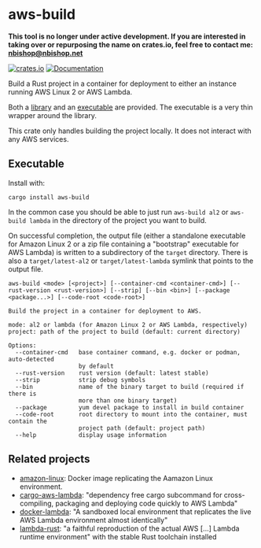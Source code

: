 # aws-build

**This tool is no longer under active development. If you are interested in taking over or repurposing the name on crates.io, feel free to contact me: nbishop@nbishop.net**

[![crates.io](https://img.shields.io/crates/v/aws-build.svg)](https://crates.io/crates/aws-build)
[![Documentation](https://docs.rs/aws-build-lib/badge.svg)](https://docs.rs/aws-build-lib)

Build a Rust project in a container for deployment to either an
instance running AWS Linux 2 or AWS Lambda.

Both a [library](https://crates.io/crates/aws-build-lib) and an
[executable](https://crates.io/crates/aws-build) are provided. The
executable is a very thin wrapper around the library.

This crate only handles building the project locally. It does not
interact with any AWS services.

## Executable

Install with:

```
cargo install aws-build
```

In the common case you should be able to just run `aws-build al2` or
`aws-build lambda` in the directory of the project you want to
build.

On successful completion, the output file (either a standalone executable
for Amazon Linux 2 or a zip file containing a "bootstrap" executable
for AWS Lambda) is written to a subdirectory of the `target`
directory. There is also a `target/latest-al2` or
`target/latest-lambda` symlink that points to the output file.

```
aws-build <mode> [<project>] [--container-cmd <container-cmd>] [--rust-version <rust-version>] [--strip] [--bin <bin>] [--package <package...>] [--code-root <code-root>]

Build the project in a container for deployment to AWS.

mode: al2 or lambda (for Amazon Linux 2 or AWS Lambda, respectively)
project: path of the project to build (default: current directory)

Options:
  --container-cmd   base container command, e.g. docker or podman, auto-detected
                    by default
  --rust-version    rust version (default: latest stable)
  --strip           strip debug symbols
  --bin             name of the binary target to build (required if there is
                    more than one binary target)
  --package         yum devel package to install in build container
  --code-root       root directory to mount into the container, must contain the
                    project path (default: project path)
  --help            display usage information
```

## Related projects

- [amazon-linux](https://hub.docker.com/_/amazonlinux): Docker image
  replicating the Aamazon Linux environment.
- [cargo-aws-lambda](https://github.com/vvilhonen/cargo-aws-lambda):
  "dependency free cargo subcommand for cross-compiling, packaging and
  deploying code quickly to AWS Lambda"
- [docker-lambda](https://github.com/lambci/docker-lambda): "A
  sandboxed local environment that replicates the live AWS Lambda
  environment almost identically"
- [lambda-rust](https://github.com/softprops/lambda-rust): "a faithful
  reproduction of the actual AWS [...] Lambda runtime environment" with
  the stable Rust toolchain installed
